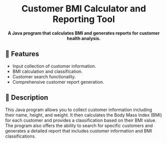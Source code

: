 
<div align="center">
    <h1>Customer BMI Calculator and Reporting Tool</h1>
    <p>
        <strong>A Java program that calculates BMI and generates reports for customer health analysis.</strong>
    </p>
</div>

<!-- Project Description -->
## 🚀 Features

- Input collection of customer information.
- BMI calculation and classification.
- Customer search functionality.
- Comprehensive customer report generation.

## 📝 Description

This Java program allows you to collect customer information including their name, height, and weight. It then calculates the Body Mass Index (BMI) for each customer and provides a classification based on their BMI value. The program also offers the ability to search for specific customers and generates a detailed report that includes customer information and BMI classifications.
